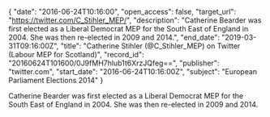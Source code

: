 {
  "date": "2016-06-24T10:16:00", 
  "open_access": false, 
  "target_url": "https://twitter.com/C_Stihler_MEP/", 
  "description": "Catherine Bearder was first elected as a Liberal Democrat MEP for the South East of England in 2004. She was then re-elected in 2009 and 2014.", 
  "end_date": "2019-03-31T09:16:00Z", 
  "title": "Catherine Stihler  (@C_Stihler_MEP) on Twitter (Labour MEP for Scotland)", 
  "record_id": "20160624T101600/0J9fMH7hlub1t6XrzJQfeg==", 
  "publisher": "twitter.com", 
  "start_date": "2016-06-24T10:16:00Z", 
  "subject": "European Parliament Elections 2014"
}

Catherine Bearder was first elected as a Liberal Democrat MEP for the South East of England in 2004. She was then re-elected in 2009 and 2014.